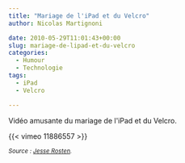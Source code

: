 ```yaml
---
title: "Mariage de l'iPad et du Velcro"
author: Nicolas Martignoni

date: 2010-05-29T11:01:43+00:00
slug: mariage-de-lipad-et-du-velcro
categories:
  - Humour
  - Technologie
tags:
  - iPad
  - Velcro

---
```

Vidéo amusante du mariage de l'iPad et du Velcro.

{{< vimeo 11886557 >}}

_<small>Source : [Jesse Rosten][1].</small>_

  [1]: http://jesserosten.com/2010/ipad-velcro

<!--more-->
